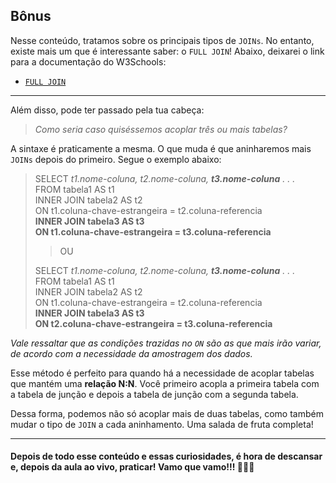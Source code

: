 ## Bônus

Nesse conteúdo, tratamos sobre os principais tipos de ``JOINs``. No entanto, existe mais um que é interessante saber: o ``FULL JOIN``! Abaixo, deixarei o link para a documentação do W3Schools:  

- [``FULL JOIN``](https://www.w3schools.com/sql/sql_join_full.asp)  

---

Além disso, pode ter passado pela tua cabeça:  

> *Como seria caso quiséssemos acoplar três ou mais tabelas?*  

A sintaxe é praticamente a mesma. O que muda é que aninharemos mais ``JOINs`` depois do primeiro. Segue o exemplo abaixo:

> SELECT *t1.nome-coluna, t2.nome-coluna, **t3.nome-coluna** . . .*  
> FROM tabela1 AS t1  
> INNER JOIN tabela2 AS t2  
> ON t1.coluna-chave-estrangeira = t2.coluna-referencia  
> **INNER JOIN tabela3 AS t3**  
> **ON t1.coluna-chave-estrangeira = t3.coluna-referencia**  
>
>> OU
>
> SELECT *t1.nome-coluna, t2.nome-coluna, **t3.nome-coluna** . . .*  
> FROM tabela1 AS t1  
> INNER JOIN tabela2 AS t2  
> ON t1.coluna-chave-estrangeira = t2.coluna-referencia  
> **INNER JOIN tabela3 AS t3**  
> **ON t2.coluna-chave-estrangeira = t3.coluna-referencia**  

*Vale ressaltar que as condições trazidas no ``ON`` são as que mais irão variar, de acordo com a necessidade da amostragem dos dados.*  

Esse método é perfeito para quando há a necessidade de acoplar tabelas que mantém uma **relação N:N**. Você primeiro acopla a primeira tabela com a tabela de junção e depois a tabela de junção com a segunda tabela.  

Dessa forma, podemos não só acoplar mais de duas tabelas, como também mudar o tipo de ``JOIN`` a cada aninhamento. Uma salada de fruta completa!  

---

#### Depois de todo esse conteúdo e essas curiosidades, é hora de descansar e, depois da aula ao vivo, praticar! Vamo que vamo!!! 🚀🚀🚀